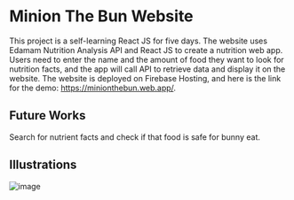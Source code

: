 # Minion The Bun Website
This project is a self-learning React JS for five days. The website uses Edamam Nutrition Analysis API and React JS to create a nutrition web app. Users need to enter the name and the amount of food they want to look for nutrition facts, and the app will call API to retrieve data and display it on the website. The website is deployed on Firebase Hosting, and here is the link for the demo: https://minionthebun.web.app/.

## Future Works
Search for nutrient facts and check if that food is safe for bunny eat.

## Illustrations
![image](https://user-images.githubusercontent.com/53331354/130503267-38ca8f87-ed87-432b-af2d-cf9f6d186fe7.png)


